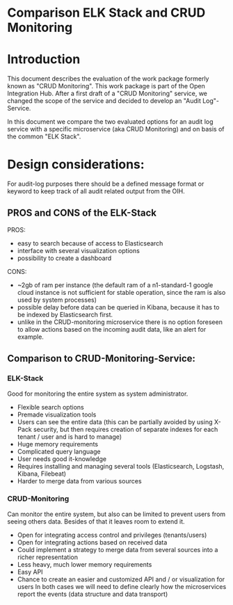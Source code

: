 # Comparison ELK Stack and CRUD Monitoring

# Introduction

This document describes the evaluation of the work package formerly known as "CRUD Monitoring". This work package is part of the Open Integration Hub. After a first draft of a "CRUD Monitoring" service, we changed the scope of the service and decided to develop an "Audit Log"-Service.

In this document we compare the two evaluated options for an audit log service with a specific microservice (aka CRUD Monitoring) and on basis of the common "ELK Stack".

# Design considerations:
For audit-log purposes there should be a defined message format or keyword to keep track of all audit related output from the OIH.

## PROS and CONS of the ELK-Stack

PROS:
- easy to search because of access to Elasticsearch
- interface with several visualization options
- possibility to create a dashboard

CONS:
- ~2gb of ram per instance (the default ram of a n1-standard-1 google cloud instance is not sufficient for stable operation, since the ram is also used by system processes)
- possible delay before data can be queried in Kibana, because it has to be indexed by Elasticsearch first.
- unlike in the CRUD-monitoring microservice there is no option foreseen to allow actions based on the incoming audit data, like an alert for example.

## Comparison to CRUD-Monitoring-Service:

### ELK-Stack
Good for monitoring the entire system as system administrator.
- Flexible search options
- Premade visualization tools
- Users can see the entire data (this can be partially avoided by using X-Pack security, but then requires creation of separate indexes for each tenant / user and is hard to manage)
- Huge memory requirements
- Complicated query language
- User needs good it-knowledge
- Requires installing and managing several tools (Elasticsearch, Logstash, Kibana, Filebeat)
- Harder to merge data from various sources

### CRUD-Monitoring
Can monitor the entire system, but also can be limited to prevent users from seeing others data. Besides of that it leaves room to extend it.
- Open for integrating access control and privileges (tenants/users)
- Open for integrating actions based on received data
- Could implement a strategy to merge data from several sources into a richer representation
- Less heavy, much lower memory requirements
- Easy API
- Chance to create an easier and customized API and / or visualization for users
In both cases we will need to define clearly how the microservices report the events (data structure and data transport)
